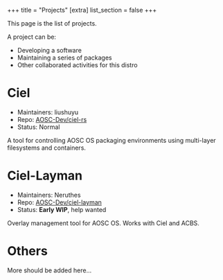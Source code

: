 +++
title = "Projects"
[extra]
list_section = false
+++

This page is the list of projects.

A project can be:

- Developing a software
- Maintaining a series of packages
- Other collaborated activities for this distro

# Ciel

- Maintainers: liushuyu
- Repo: [AOSC-Dev/ciel-rs](https://github.com/AOSC-Dev/ciel-rs)
- Status: Normal

A tool for controlling AOSC OS packaging environments using multi-layer filesystems and containers.

# Ciel-Layman

- Maintainers: Neruthes
- Repo: [AOSC-Dev/ciel-layman](https://github.com/AOSC-Dev/ciel-layman)
- Status: **Early WIP**, help wanted

Overlay management tool for AOSC OS. Works with Ciel and ACBS.

# Others

More should be added here...